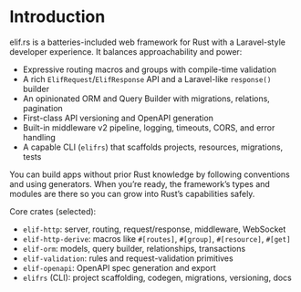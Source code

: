 # Introduction

elif.rs is a batteries-included web framework for Rust with a Laravel-style developer experience. It balances approachability and power:

- Expressive routing macros and groups with compile-time validation
- A rich `ElifRequest`/`ElifResponse` API and a Laravel-like `response()` builder
- An opinionated ORM and Query Builder with migrations, relations, pagination
- First-class API versioning and OpenAPI generation
- Built-in middleware v2 pipeline, logging, timeouts, CORS, and error handling
- A capable CLI (`elifrs`) that scaffolds projects, resources, migrations, tests

You can build apps without prior Rust knowledge by following conventions and using generators. When you’re ready, the framework’s types and modules are there so you can grow into Rust’s capabilities safely.

Core crates (selected):
- `elif-http`: server, routing, request/response, middleware, WebSocket
- `elif-http-derive`: macros like `#[routes]`, `#[group]`, `#[resource]`, `#[get]`
- `elif-orm`: models, query builder, relationships, transactions
- `elif-validation`: rules and request-validation primitives
- `elif-openapi`: OpenAPI spec generation and export
- `elifrs` (CLI): project scaffolding, codegen, migrations, versioning, docs
